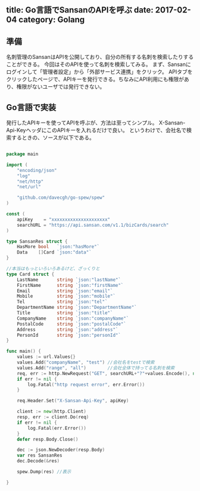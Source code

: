 title: Go言語でSansanのAPIを呼ぶ
date: 2017-02-04
category: Golang
---

## 準備

名刺管理のSansanはAPIを公開しており、自分の所有する名刺を検索したりすることができる。
今回はそのAPIを使って名刺を検索してみる。
まず、Sansanにログインして「管理者設定」から「外部サービス連携」をクリック。
APIタブをクリックしたページで、APIキーを発行できる。ちなみにAPI利用にも権限があり、権限がないユーザでは発行できない。

## Go言語で実装

発行したAPIキーを使ってAPIを呼ぶが、方法は至ってシンプル。
X-Sansan-Api-KeyヘッダにこのAPIキーを入れるだけで良い。
というわけで、会社名で検索するときの、ソースが以下である。


```go

package main

import (
	"encoding/json"
	"log"
	"net/http"
	"net/url"

	"github.com/davecgh/go-spew/spew"
)

const (
	apiKey    = "xxxxxxxxxxxxxxxxxxxxx"
	searchURL = "https://api.sansan.com/v1.1/bizCards/search"
)

type SansanRes struct {
	HasMore bool   `json:"hasMore"`
	Data    []Card `json:"data"`
}

//本当はもっといろいろあるけど、ざっくりと
type Card struct {
	LastName       string `json:"lastName"`
	FirstName      string `json:"firstName"`
	Email          string `json:"email"`
	Mobile         string `json:"mobile"`
	Tel            string `json:"tel"`
	DepartmentName string `json:"DepartmentName"`
	Title          string `json:"title"`
	CompanyName    string `json:"companyName"`
	PostalCode     string `json:"postalCode"`
	Address        string `json:"address"`
	PersonId       string `json:"personId"`
}

func main() {
	values := url.Values{}
	values.Add("companyName", "test") //会社名をtestで検索
	values.Add("range", "all")        //会社全体で持ってる名刺を検索
	req, err := http.NewRequest("GET", searchURL+"?"+values.Encode(), nil)
	if err != nil {
		log.Fatal("http request error", err.Error())
	}

	req.Header.Set("X-Sansan-Api-Key", apiKey)

	client := new(http.Client)
	resp, err := client.Do(req)
	if err != nil {
		log.Fatal(err.Error())
	}
	defer resp.Body.Close()

	dec := json.NewDecoder(resp.Body)
	var res SansanRes
	dec.Decode(&res)

	spew.Dump(res) //表示

}

```
